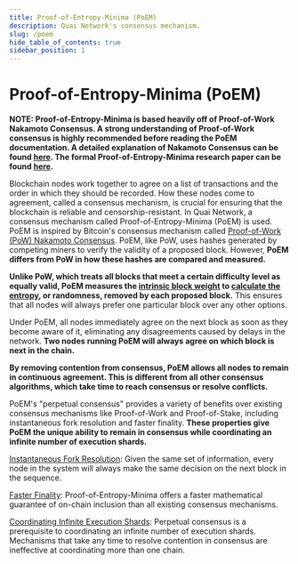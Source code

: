 ```yaml
---
title: Proof-of-Entropy-Minima (PoEM)
description: Quai Network's consensus mechanism.
slug: /poem
hide_table_of_contents: true
sidebar_position: 1
---
```


# Proof-of-Entropy-Minima (PoEM)

**NOTE: Proof-of-Entropy-Minima is based heavily off of Proof-of-Work Nakamoto Consensus. A strong understanding of Proof-of-Work consensus is highly recommended before reading the PoEM documentation. A detailed explanation of Nakamoto Consensus can be found [here](https://courses.grainger.illinois.edu/ece598pv/sp2021/lectureslides2021/ECE_598_PV_course_notes3.pdf). The formal Proof-of-Entropy-Minima research paper can be found [here](https://arxiv.org/abs/2303.04305).**

Blockchain nodes work together to agree on a list of transactions and the order in which they should be recorded. How these nodes come to agreement, called a consensus mechanism, is crucial for ensuring that the blockchain is reliable and censorship-resistant.
In Quai Network, a consensus mechanism called Proof-of-Entropy-Minima (PoEM) is used. PoEM is inspired by Bitcoin's consensus mechanism called [Proof-of-Work (PoW) Nakamoto Consensus](https://courses.grainger.illinois.edu/ece598pv/sp2021/lectureslides2021/ECE_598_PV_course_notes3.pdf). PoEM, like PoW, uses hashes generated by competing miners to verify the validity of a proposed block. However, **PoEM differs from PoW in how these hashes are compared and measured.**

**Unlike PoW, which treats all blocks that meet a certain difficulty level as equally valid, PoEM measures the [intrinsic block weight](./intrinsic-block-weight) to [calculate the entropy](./total-entropy), or randomness, removed by each proposed block.** This ensures that all nodes will always prefer one particular block over any other options.

Under PoEM, all nodes immediately agree on the next block as soon as they become aware of it, eliminating any disagreements caused by delays in the network. **Two nodes running PoEM will always agree on which block is next in the chain.**

**By removing contention from consensus, PoEM allows all nodes to remain in continuous agreement. This is different from all other consensus algorithms, which take time to reach consensus or resolve conflicts.**

PoEM's "perpetual consensus" provides a variety of benefits over existing consensus mechanisms like Proof-of-Work and Proof-of-Stake, including instantaneous fork resolution and faster finality. **These properties give PoEM the unique ability to remain in consensus while coordinating an infinite number of execution shards.**

[Instantaneous Fork Resolution](./instant-fork-resolution/): Given the same set of information, every node in the system will always make the same decision on the next block in the sequence.

[Faster Finality](./finality/): Proof-of-Entropy-Minima offers a faster mathematical guarantee of on-chain inclusion than all existing consensus mechanisms.

[Coordinating Infinite Execution Shards](./infinite-execution-shards/): Perpetual consensus is a prerequisite to coordinating an infinite number of execution shards. Mechanisms that take any time to resolve contention in consensus are ineffective at coordinating more than one chain.
